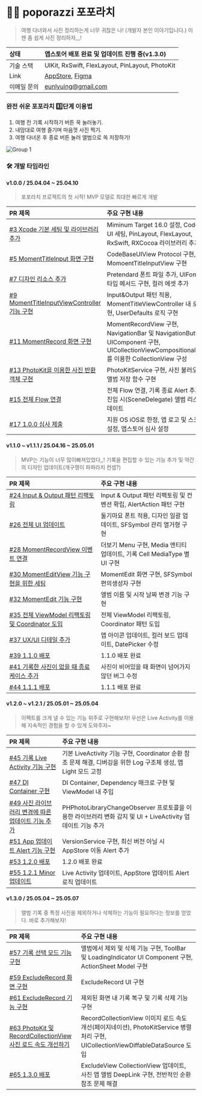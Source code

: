 # 🥷📸 poporazzi 포포라치
> 여행 다녀와서 사진 정리하는게 너무 귀찮은 나! (개발자 본인 이야기입니다.) 이젠 좀 쉽게 사진 정리하자,,,!

|상태|앱스토어 배포 완료 및 업데이트 진행 중(v1.3.0)|
|:--|:--|
|기술 스택|UIKit, RxSwift, FlexLayout, PinLayout, PhotoKit|
|Link|[AppStore](https://apps.apple.com/kr/app/%ED%8F%AC%ED%8F%AC%EB%9D%BC%EC%B9%98/id6744402068), [Figma](https://www.figma.com/design/4uudfkvUr18HbnBhyKSTro/%ED%8F%AC%ED%8F%AC%EB%9D%BC%EC%B9%98?node-id=57-364&p=f&t=5ZyurDKbkj51pwCl-11)|
|이메일 문의|eunlyuing@gmail.com|

### 완전 쉬운 포포라치 3️⃣단계 이용법
1. 여행 전 기록 시작하기 버튼 꾹 눌러놓기.
2. 내맘대로 여행 즐기며 마음껏 사진 찍기.
3. 여행 다녀온 후 종료 버튼 눌러 앨범으로 쏙 저장하기!

![Group 1](https://github.com/user-attachments/assets/8f47fbfa-fd77-4f4b-af66-5f1bff051731)

### 🛠️ 개발 타임라인

#### v1.0.0 / 25.04.04 ~ 25.04.10 
> 포포라치 프로젝트의 첫 시작! MVP 모델로 최대한 빠르게 개발

|PR 제목|주요 구현 내용|
|:--|:--|
|[#3 Xcode 기본 세팅 및 라이브러리 추가](https://github.com/thinkySide/poporazzi/pull/3)|Miminum Target 16.0 설정, Code Base UI 세팅, PinLayout, FlexLayout, RxSwift, RXCocoa 라이브러리 추가|
|[#5 MomentTitleInput 화면 구현](https://github.com/thinkySide/poporazzi/pull/5)|CodeBaseUIView Protocol 구현, MomoentTitleInputView 구현|
|[#7 디자인 리소스 추가](https://github.com/thinkySide/poporazzi/pull/7)|Pretendard 폰트 파일 추가, UIFont 확장 타입 메서드 구현, 컬러 에셋 추가|
|[#9 MomentTitleInputViewController 기능 구현](https://github.com/thinkySide/poporazzi/pull/9)|Input&Output 패턴 적용, MomentTitleViewController 내 로직 구현, UserDefaults 로직 구현|
|[#11 MomentRecord 화면 구현](https://github.com/thinkySide/poporazzi/pull/11)|MomentRecordView 구현, NavigationBar 및 NavigationButton UIComponent 구현, UICollectionViewCompositionalLayout를 이용한 CollectionView 구성|
|[#13 PhotoKit을 이용한 사진 반환 객체 구현](https://github.com/thinkySide/poporazzi/pull/13)|PhotoKitService 구현, 사진 불러오기 및 앨범 저장 함수 구현|
|[#15 전체 Flow 연결](https://github.com/thinkySide/poporazzi/pull/15)|전체 Flow 연결, 기록 종료 Alert 추가, 화면 진입 시(SceneDelegate) 앨범 리스트 업데이트|
|[#17 1.0.0 심사 제출](https://github.com/thinkySide/poporazzi/pull/17)|지원 OS iOS로 한정, 앱 로고 및 스크린샷 설정, 앱스토어 심사 설정|

#### v1.1.0 ~ v1.1.1 / 25.04.16 ~ 25.05.01
> MVP는 기능이 너무 많이빠져있었다,,! 기록을 편집할 수 있는 기능 추가 및 약간의 디자인 업데이트(개구쟁이 파파라치 컨셉?)

|PR 제목|주요 구현 내용|
|:--|:--|
|[#24 Input & Output 패턴 리팩토링](https://github.com/thinkySide/poporazzi/pull/24)|Input & Output 패턴 리팩토링 및 컨벤션 확립, AlertAction 패턴 구현|
|[#26 전체 UI 업데이트](https://github.com/thinkySide/poporazzi/pull/26)|둘기마요 폰트 적용, 디자인 일괄 업데이트, SFSymbol 관리 열거형 구현|
|[#28 MomentRecordView 이벤트 연결](https://github.com/thinkySide/poporazzi/pull/28)|더보기 Menu 구현, Media 엔티티 업데이트, 기록 Cell MediaType 별 UI 구현|
|[#30 MomentEditView 기능 구현을 위한 세팅](https://github.com/thinkySide/poporazzi/pull/30)|MomentEdit 화면 구현, SFSymbol 편의생성자 구현|
|[#32 MomentEdit 기능 구현](https://github.com/thinkySide/poporazzi/pull/32)|앨범 이름 및 시작 날짜 변경 기능 구현|
|[#35 전체 ViewModel 리팩토링 및 Coordinator 도입](https://github.com/thinkySide/poporazzi/pull/35)|전체 ViewModel 리팩토링, Coordinator 패턴 도입|
|[#37 UX/UI 디테일 추가](https://github.com/thinkySide/poporazzi/pull/37)|앱 아이콘 업데이트, 컬러 보드 업데이트, DatePicker 수정|
|[#39 1.1.0 배포](https://github.com/thinkySide/poporazzi/pull/39)|1.1.0 배포 완료|
|[#41 기록한 사진이 없을 때 종료 케이스 추가](https://github.com/thinkySide/poporazzi/pull/41)|사진이 비어있을 때 화면이 넘어가지 않던 버그 수정|
|[#44 1.1.1 배포](https://github.com/thinkySide/poporazzi/pull/44)|1.1.1 배포 완료|

#### v1.2.0 ~ v1.2.1 / 25.05.01 ~ 25.05.04
> 이펙트를 크게 낼 수 있는 기능 위주로 구현해보자! 우선은 Live Activity를 이용해 지속적인 경험을 할 수 있게 도와주자~

|PR 제목|주요 구현 내용|
|:--|:--|
|[#45 기록 Live Activity 기능 구현](https://github.com/thinkySide/poporazzi/pull/45)|기본 LiveActivity 기능 구현, Coordinator 순환 참조 문제 해결, 디버깅을 위한 Log 구조체 생성, 앱 Light 모드 고정|
|[#47 DI Container 구현](https://github.com/thinkySide/poporazzi/pull/47)|DI Container, Dependency 매크로 구현 및 ViewModel 내 주입|
|[#49 사진 라이브러리 변경에 따른 업데이트 기능 추가](https://github.com/thinkySide/poporazzi/pull/49)|PHPhotoLibraryChangeObserver 프로토콜을 이용한 라이브러리 변화 감지 및 UI + LiveActivity 업데이트 기능 추가|
|[#51 App 업데이트 Alert 기능 구현](https://github.com/thinkySide/poporazzi/pull/51)|VersionService 구현, 최신 버전 아닐 시 AppStore 이동 Alert 추가|
|[#53 1.2.0 배포](https://github.com/thinkySide/poporazzi/pull/53)|1.2.0 배포 완료|
|[#55 1.2.1 Minor 업데이트](https://github.com/thinkySide/poporazzi/pull/55)|Live Activity 업데이트, AppStore 업데이트 Alert 로직 업데이트|

#### v1.3.0 / 25.05.04 ~ 25.05.07
> 앨범 기록 중 특정 사진을 제외하거나 삭제하는 기능이 필요하다는 정보를 얻었다. 바로 추가해보자!

|PR 제목|주요 구현 내용|
|:--|:--|
|[#57 기록 선택 모드 기능 구현](https://github.com/thinkySide/poporazzi/pull/57)|앨범에서 제외 및 삭제 기능 구현, ToolBar 및 LoadingIndicator UI Component 구현, ActionSheet Model 구현|
|[#59 ExcludeRecord 화면 구현](https://github.com/thinkySide/poporazzi/pull/59)|ExcludeRecord UI 구현|
|[#61 ExcludeRecord 기능 구현](https://github.com/thinkySide/poporazzi/pull/61)|제외된 화면 내 기록 복구 및 기록 삭제 기능 구현|
|[#63 PhotoKit 및 RecordCollectionView 사진 로드 속도 개선하기](https://github.com/thinkySide/poporazzi/pull/63)|RecordCollectionView 이미지 로드 속도 개선(페이지네이션), PhotoKitService 병렬 처리 구현, UICollectionViewDiffableDataSource 도입|
|[#65 1.3.0 배포](https://github.com/thinkySide/poporazzi/pull/65)|ExcludeView CollectionView 업데이트, 사진 앱 앨범 DeepLink 구현, 전반적인 순환참조 문제 해결|
